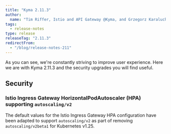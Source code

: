 ```yaml
---
title: "Kyma 2.11.3"
author:
  name: "Tim Riffer, Istio and API Gateway @Kyma, and Grzegorz Karaluch, Technical Writer @Kyma"
tags:
  - release-notes 
type: release 
releaseTag: "2.11.3"
redirectFrom:
  - "/blog/release-notes-211"
---
```


As you can see, we're constantly striving to improve user experience. Here we are with Kyma 2.11.3 and the security upgrades you will find useful.

<!-- overview -->

## Security

### Istio Ingress Gateway HorizontalPodAutoscaler (HPA) supporting `autoscaling/v2`

The default values for the Istio Ingress Gateway HPA configuration have been adapted to support `autoscaling/v2` as part of removing `autoscaling/v2beta1` for Kubernetes v1.25.  
